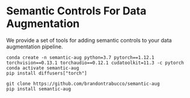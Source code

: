 # Semantic Controls For Data Augmentation

We provide a set of tools for adding semantic controls to your data augmentation pipeline.

```
conda create -n semantic-aug python=3.7 pytorch==1.12.1 torchvision==0.13.1 torchaudio==0.12.1 cudatoolkit=11.3 -c pytorch
conda activate semantic-aug
pip install diffusers["torch"]

git clone https://github.com/brandontrabucco/semantic-aug
pip install semantic-aug
```